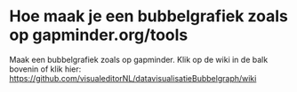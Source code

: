 # Hoe maak je een bubbelgrafiek zoals op gapminder.org/tools
Maak een bubbelgrafiek zoals op gapminder. Klik op de wiki in de balk bovenin of klik hier: https://github.com/visualeditorNL/datavisualisatieBubbelgraph/wiki
